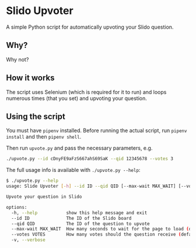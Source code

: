 # Slido Upvoter

A simple Python script for automatically upvoting your Slido question.

## Why?

Why not?

## How it works

The script uses Selenium (which is required for it to run) and loops numerous times (that you set) and upvoting your
question.

## Using the script

You must have `pipenv` installed. Before running the actual script, run `pipenv install` and then `pipenv shell`.

Then run `upvote.py` and pass the necessary parameters, e.g.

```sh
./upvote.py --id cDnyFE9aFzS667ahS69SaK --qid 12345678 --votes 3
```


The full usage info is available with `./upvote.py --help`:

```sh
$ ./upvote.py --help
usage: Slide Upvoter [-h] --id ID --qid QID [--max-wait MAX_WAIT] [--votes VOTES] [-v]

Upvote your question in Slido

options:
  -h, --help           show this help message and exit
  --id ID              The ID of the Slido board
  --qid QID            The ID of the question to upvote
  --max-wait MAX_WAIT  How many seconds to wait for the page to load (default 10)
  --votes VOTES        How many votes should the question receive (default 1)
  -v, --verbose
```

